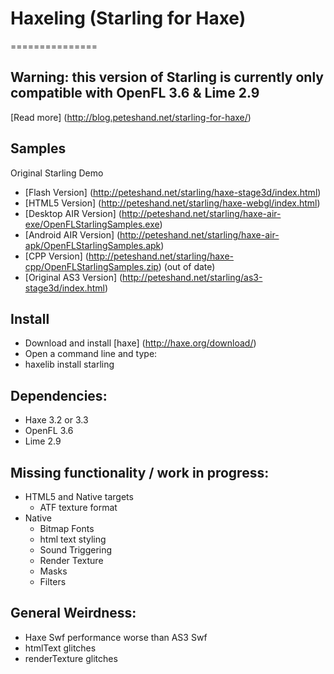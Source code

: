 # Haxeling (Starling for Haxe)
===============

## Warning: this version of Starling is currently only compatible with OpenFL 3.6 & Lime 2.9

[Read more] (http://blog.peteshand.net/starling-for-haxe/)

Samples
-------------------
Original Starling Demo
* [Flash Version] (http://peteshand.net/starling/haxe-stage3d/index.html)
* [HTML5 Version] (http://peteshand.net/starling/haxe-webgl/index.html)
* [Desktop AIR Version] (http://peteshand.net/starling/haxe-air-exe/OpenFLStarlingSamples.exe)
* [Android AIR Version] (http://peteshand.net/starling/haxe-air-apk/OpenFLStarlingSamples.apk)
* [CPP Version] (http://peteshand.net/starling/haxe-cpp/OpenFLStarlingSamples.zip) (out of date)
* [Original AS3 Version] (http://peteshand.net/starling/as3-stage3d/index.html)

Install
-------
* Download and install [haxe] (http://haxe.org/download/)
* Open a command line and type:
* haxelib install starling

Dependencies:
-------------------
* Haxe 3.2 or 3.3
* OpenFL 3.6
* Lime 2.9

Missing functionality / work in progress:
-------------------
* HTML5 and Native targets
  * ATF texture format
* Native
  * Bitmap Fonts
  * html text styling
  * Sound Triggering
  * Render Texture
  * Masks
  * Filters

General Weirdness:
-------------------
* Haxe Swf performance worse than AS3 Swf
* htmlText glitches
* renderTexture glitches
